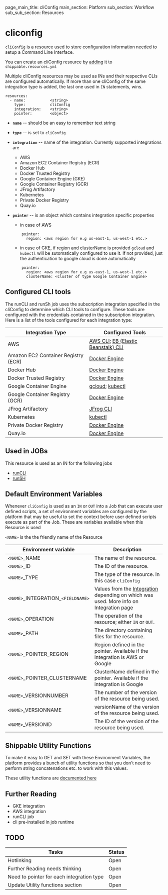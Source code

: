 page_main_title: cliConfig
main_section: Platform
sub_section: Workflow
sub_sub_section: Resources

# cliconfig
`cliConfig` is a resource used to store configuration information needed to setup a Command Line Interface.

You can create an cliConfig resource by [adding](resources-working-wth#adding) it to `shippable.resources.yml`

Multiple cliConfig resources may be used as INs and their respective CLIs are configured automatically. If more than one cliConfig of the same integration type is added, the last one used in `IN` statements, wins.

```
resources:
  - name: 			<string>
    type: 			cliConfig
    integration: 	<string>
    pointer:		<object>
```

* **`name`** -- should be an easy to remember text string

* **`type`** -- is set to `cliConfig`

* **`integration`** -- name of the integration. Currently supported integrations are
	* AWS
	* Amazon EC2 Container Registry (ECR)
	* Docker Hub
	* Docker Trusted Registry
	* Google Container Engine (GKE)
	* Google Container Registry (GCR)
	* JFrog Artifactory
	* Kubernetes
	* Private Docker Registry
	* Quay.io

* **`pointer`** -- is an object which contains integration specific properties
	* in case of AWS

	```
	    pointer:
	      region: <aws region for e.g us-east-1, us-west-1 etc.>
	```

	* in case of GKE, if region and clusterName is provided `gcloud` and `kubectl` will be sutomatically configured to use it. If not provided, just the authentication to google cloud is done automatically

	```
	    pointer:
	      region: <aws region for e.g us-east-1, us-west-1 etc.>
	      clusterName: <cluster of type Google Container Engine>
	```

<a name="cliConfigTools"></a>
## Configured CLI tools

The runCLI and runSh job uses the subscription integration specified in the
cliConfig to determine which CLI tools to configure.
These tools are configured with the credentials contained in the subscription
integration. Here is a list of the tools configured for each integration type:

| Integration Type                    | Configured Tools           |
| ------------------------------------|-------------|
| AWS                                 | [AWS CLI](https://aws.amazon.com/cli/); [EB (Elastic Beanstalk) CLI](http://docs.aws.amazon.com/elasticbeanstalk/latest/dg/eb-cli3.html) |
| Amazon EC2 Container Registry (ECR) | [Docker Engine](https://docs.docker.com/engine/platform/commandline/docker/) |
| Docker Hub                          | [Docker Engine](https://docs.docker.com/engine/platform/commandline/docker/) |
| Docker Trusted Registry             | [Docker Engine](https://docs.docker.com/engine/platform/commandline/docker/) |
| Google Container Engine             | [gcloud](https://cloud.google.com/sdk/gcloud/); [kubectl](https://kubernetes.io/docs/user-guide/kubectl/) |
| Google Container Registry (GCR)     | [Docker Engine](https://docs.docker.com/engine/platform/commandline/docker/) |
| JFrog Artifactory                   | [JFrog CLI](https://www.jfrog.com/confluence/display/CLI/CLI+for+JFrog+Artifactory) |
| Kubernetes                          | [kubectl](https://kubernetes.io/docs/user-guide/kubectl/) |
| Private Docker Registry             | [Docker Engine](https://docs.docker.com/engine/platform/commandline/docker/) |
| Quay.io                             | [Docker Engine](https://docs.docker.com/engine/platform/commandline/docker/) |

## Used in JOBs
This resource is used as an IN for the following jobs

* [runCLI](job-runcli/)
* [runSH](jobs-runsh/)

## Default Environment Variables
Whenever `cliConfig` is used as an `IN` or `OUT` into a Job that can execute user defined scripts, a set of environment variables are configured by the platform that may be useful to set the context before user defined scripts execute as part of the Job. These are variables available when this Resource is used

`<NAME>` is the the friendly name of the Resource

| Environment variable						| Description                         |
| ------------- 								|------------------------------------ |
| `<NAME>`\_NAME 							| The name of the resource. |
| `<NAME>`\_ID 								| The ID of the resource. |
| `<NAME>`\_TYPE 							| The type of the resource. In this case `cliConfig`|
| `<NAME>`\_INTEGRATION\_`<FIELDNAME>`	| Values from the [Integration]() depending on which was used. More info on Integration page|
| `<NAME>`\_OPERATION 						| The operation of the resource; either `IN` or `OUT`. |
| `<NAME>`\_PATH 							| The directory containing files for the resource. |
| `<NAME>`\_POINTER\_REGION 				| Region defined in the pointer. Available if the integration is AWS or Google |
| `<NAME>`\_POINTER\_CLUSTERNAME 			| ClusterName defined in the pointer. Available if the integration is Google |
| `<NAME>`\_VERSIONNUMBER 					| The number of the version of the resource being used. |
| `<NAME>`\_VERSIONNAME						| versionName of the version of the resource being used. |
| `<NAME>`\_VERSIONID    					| The ID of the version of the resource being used. |

## Shippable Utility Functions
To make it easy to GET and SET with these Environment Variables, the platform provides a bunch of utility functions so that you don't need to perform string concatenations etc. to work with this values. 

These utility functions are [documented here]()

## Further Reading
* GKE integration
* AWS integration
* runCLI job
* cli pre-installed in job runtime

## TODO
| Tasks   |      Status    |
|----------|-------------|
| Hotlinking |  Open |
| Further Reading needs thinking|  Open |
| Need to pointer for each integration type|  Open |
| Update Utility functions section|  Open |